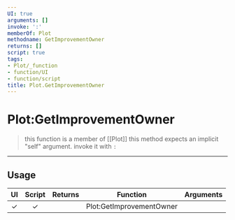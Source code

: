 ```yaml
---
UI: true
arguments: []
invoke: ':'
memberOf: Plot
methodname: GetImprovementOwner
returns: []
script: true
tags:
- Plot/_function
- function/UI
- function/script
title: Plot.GetImprovementOwner
---
```

# Plot:GetImprovementOwner
> this function is a member of [[Plot]]
> this method expects an implicit "self" argument. invoke it with `:`
-----
## Usage
|  UI | Script | Returns | Function | Arguments |
|:---:|:------:|-------:|:--------:|:---------|
|✓|✓||Plot:GetImprovementOwner||
